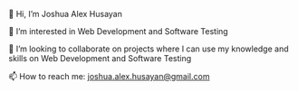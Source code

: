 👋 Hi, I’m Joshua Alex Husayan

👀 I’m interested in Web Development and Software Testing

💞️ I’m looking to collaborate on projects where I can use my knowledge and skills on Web Development and Software Testing

📫 How to reach me: joshua.alex.husayan@gmail.com

